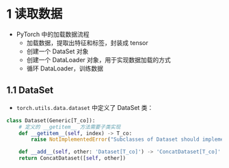 # 1 读取数据
- PyTorch 中的加载数据流程
	- 加载数据，提取出特征和标签，封装成 tensor
	- 创建一个 DataSet 对象
	- 创建一个 DataLoader 对象，用于实现数据加载的方式
	- 循环 DataLoader，训练数据
## 1.1 DataSet
- `torch.utils.data.dataset` 中定义了 DataSet 类：
```python
class Dataset(Generic[T_co]):
	# 定义的 __getitem__ 方法需要子类实现
	def __getitem__(self, index) -> T_co:  
	    raise NotImplementedError("Subclasses of Dataset should implement __getitem__.")

	def __add__(self, other: 'Dataset[T_co]') -> 'ConcatDataset[T_co]':  
    return ConcatDataset([self, other])
```